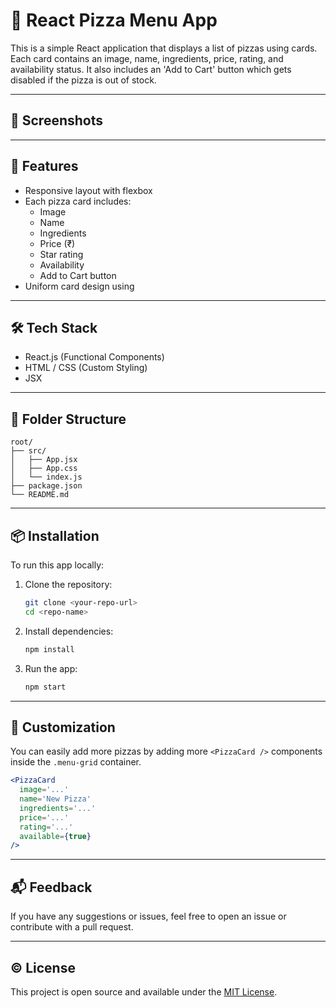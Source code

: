 # 🍕 React Pizza Menu App

This is a simple React application that displays a list of pizzas using cards. Each card contains an image, name, ingredients, price, rating, and availability status. It also includes an 'Add to Cart' button which gets disabled if the pizza is out of stock.

---

## 📸 Screenshots


---

## 🚀 Features

- Responsive layout with flexbox
- Each pizza card includes:
  - Image
  - Name
  - Ingredients
  - Price (₹)
  - Star rating
  - Availability
  - Add to Cart button
- Uniform card design using 

---

## 🛠 Tech Stack

- React.js (Functional Components)
- HTML / CSS (Custom Styling)
- JSX

---

## 📂 Folder Structure

```
root/
├── src/
│   ├── App.jsx
│   ├── App.css
│   └── index.js
├── package.json
└── README.md
```

---

## 📦 Installation

To run this app locally:

1. Clone the repository:
   ```bash
   git clone <your-repo-url>
   cd <repo-name>
   ```

2. Install dependencies:
   ```bash
   npm install
   ```

3. Run the app:
   ```bash
   npm start
   ```

---

## 🔧 Customization

You can easily add more pizzas by adding more `<PizzaCard />` components inside the `.menu-grid` container.

```jsx
<PizzaCard
  image='...'
  name='New Pizza'
  ingredients='...'
  price='...'
  rating='...'
  available={true}
/>
```

---

## 📬 Feedback

If you have any suggestions or issues, feel free to open an issue or contribute with a pull request.

---

## © License

This project is open source and available under the [MIT License](LICENSE).

